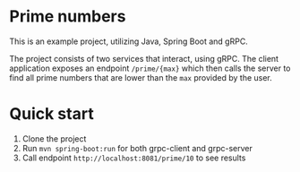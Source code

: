 # Prime numbers
This is an example project, utilizing Java, Spring Boot and gRPC. 

The project consists of two services that interact, using gRPC. The client application
exposes an endpoint ``/prime/{max}`` which then calls the server to find all prime numbers
that are lower than the ```max``` provided by the user.


# Quick start
1. Clone the project
2. Run ``mvn spring-boot:run`` for both grpc-client and grpc-server
3. Call endpoint ``http://localhost:8081/prime/10`` to see results

